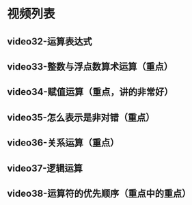 
# 视频列表

## video32-运算表达式




## video33-整数与浮点数算术运算（重点）

## video34-赋值运算（重点，讲的非常好）

## video35-怎么表示是非对错（重点）

## video36-关系运算（重点）

## video37-逻辑运算

## video38-运算符的优先顺序（重点中的重点）